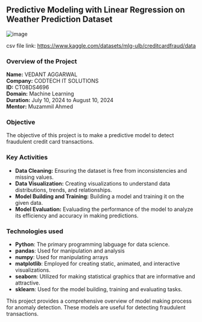 ## Predictive Modeling with Linear Regression on Weather Prediction Dataset

![image](https://github.com/user-attachments/assets/754f9667-76f9-442e-b9d5-ba9e515240cd)

csv file link: https://www.kaggle.com/datasets/mlg-ulb/creditcardfraud/data

### Overview of the Project

**Name:** VEDANT AGGARWAL <br>
**Company:** CODTECH IT SOLUTIONS <br>
**ID:** CT08DS4696 <br>
**Domain:** Machine Learning <br>
**Duration:** July 10, 2024 to August 10, 2024 <br>
**Mentor:** Muzammil Ahmed

### Objective

The objective of this project is to make a predictive model to detect fraudulent credit card transactions.

### Key Activities

- **Data Cleaning:** Ensuring the dataset is free from inconsistencies and missing values.
- **Data Visualization:** Creating visualizations to understand data distributions, trends, and relationships.
- **Model Building and Training:** Building a model and training it on the given data.
- **Model Evaluation:** Evaluading the performance of the model to analyze its efficiency and accuracy in making predictions.

### Technologies used
- **Python**: The primary programming labguage for data science.
- **pandas**: Used for manipulation and analysis
- **numpy**: Used for manipulating arrays
- **matplotlib**: Employed for creating static, animated, and interactive visualizations.
- **seaborn**: Utilized for making statistical graphics that are informative and attractive.
- **sklearn**: Used for the model building, training and evaluating tasks.

This project provides a comprehensive overview of model making process for anomaly detection. These models are useful for detecting fraudulent transactions.
